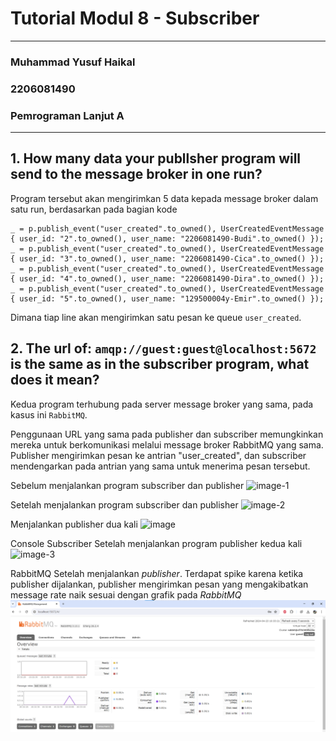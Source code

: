 # Tutorial Modul 8 - Subscriber
---
### Muhammad Yusuf Haikal
### 2206081490
### Pemrograman Lanjut A
---

## 1. How many data your publlsher program will send to the message broker in one run?
Program tersebut akan mengirimkan 5 data kepada message broker dalam satu run, berdasarkan pada bagian kode 
```_ = p.publish_event("user_created".to_owned(), UserCreatedEventMessage { user_id: "1".to_owned(), user_name: "2206081490y-Amir".to_owned() });
_ = p.publish_event("user_created".to_owned(), UserCreatedEventMessage { user_id: "2".to_owned(), user_name: "2206081490-Budi".to_owned() });
_ = p.publish_event("user_created".to_owned(), UserCreatedEventMessage { user_id: "3".to_owned(), user_name: "2206081490-Cica".to_owned() });
_ = p.publish_event("user_created".to_owned(), UserCreatedEventMessage { user_id: "4".to_owned(), user_name: "2206081490-Dira".to_owned() });
_ = p.publish_event("user_created".to_owned(), UserCreatedEventMessage { user_id: "5".to_owned(), user_name: "129500004y-Emir".to_owned() });
```
Dimana tiap line akan mengirimkan satu pesan ke queue `user_created`.

## 2. The url of: `amqp://guest:guest@localhost:5672` is the same as in the subscriber program, what does it mean?
Kedua program terhubung pada server message broker yang sama, pada kasus ini `RabbitMQ`.

Penggunaan URL yang sama pada publisher dan subscriber memungkinkan mereka untuk berkomunikasi melalui message broker RabbitMQ yang sama. Publisher mengirimkan pesan ke antrian "user_created", dan subscriber mendengarkan pada antrian yang sama untuk menerima pesan tersebut.

Sebelum menjalankan program subscriber dan publisher
![image-1](https://github.com/ternaksapi/tutorial8-publisher/assets/116947973/3bb23548-614f-41d8-9d04-a7d21383cd97)

Setelah menjalankan program subscriber dan publisher
![image-2](https://github.com/ternaksapi/tutorial8-publisher/assets/116947973/ac86f42e-8d6f-4b34-8308-cdcd881f18e7)

Menjalankan publisher dua kali
![image](https://github.com/ternaksapi/tutorial8-publisher/assets/116947973/5c19a6b8-a471-4f00-9796-553e49cceafa)

Console Subscriber Setelah menjalankan program publisher kedua kali
![image-3](https://github.com/ternaksapi/tutorial8-publisher/assets/116947973/e5efc125-3fae-4dc5-95e6-a5590a2b281a)

RabbitMQ Setelah menjalankan _publisher_. Terdapat spike karena ketika publisher dijalankan, publisher mengirimkan pesan yang mengakibatkan message rate naik sesuai dengan grafik pada _RabbitMQ_
![alt text](image-4.png)



